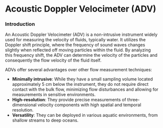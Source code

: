 # Acoustic Doppler Velocimeter (ADV)


### Introduction

An Acoustic Doppler Velocimeter (ADV) is a non-intrusive instrument widely used for measuring the velocity of fluids, typically water. It utilizes the Doppler shift principle, where the frequency of sound waves changes slightly when reflected off moving particles within the fluid. By analyzing this frequency shift, the ADV can determine the velocity of the particles and consequently the flow velocity of the fluid itself.

ADVs offer several advantages over other flow measurement techniques:

- **Minimally intrusive**: While they have a small sampling volume located approximately 5 cm below the instrument, they do not require direct contact with the bulk flow, minimizing flow disturbances and allowing for measurements in sensitive environments.
- **High-resolution**: They provide precise measurements of three-dimensional velocity components with high spatial and temporal resolution.
- **Versatility**: They can be deployed in various aquatic environments, from shallow streams to deep oceans.
